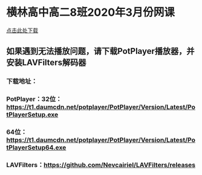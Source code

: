 # 横林高中高二8班2020年3月份网课

[点击此处下载](https://github.com/NULL204/Online-course-in-March-2022/releases)

## 如果遇到无法播放问题，请下载PotPlayer播放器，并安装LAVFilters解码器

### 下载地址：

### PotPlayer：32位：https://t1.daumcdn.net/potplayer/PotPlayer/Version/Latest/PotPlayerSetup.exe

###            64位：https://t1.daumcdn.net/potplayer/PotPlayer/Version/Latest/PotPlayerSetup64.exe

### LAVFilters：https://github.com/Nevcairiel/LAVFilters/releases
